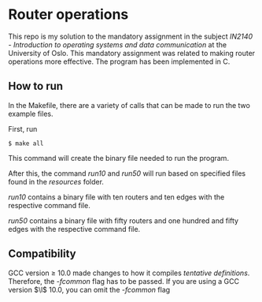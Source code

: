 # Router operations

This repo is my solution to the mandatory assignment in the subject _IN2140 - Introduction to operating systems and data communication_ at the University of Oslo. This mandatory assignment was related to making router operations more effective. The program has been implemented in C.

## How to run

In the Makefile, there are a variety of calls that can be made to run the two example files.

First, run 

```
$ make all
```

This command will create the binary file needed to run the program.

After this, the command _run10_ and _run50_ will run based on specified files found in the _resources_ folder.

_run10_ contains a binary file with ten routers and ten edges with the respective command file.

_run50_ contains a binary file with fifty routers and one hundred and fifty edges with the respective command file.

## Compatibility ##

GCC version $\geq$ 10.0 made changes to how it compiles _tentative definitions_. Therefore, the _-fcommon_ flag has to be passed. If you are using a GCC version $\l$ 10.0, you can omit the _-fcommon_ flag
